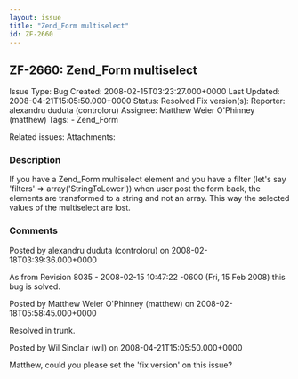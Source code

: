 ```yaml
---
layout: issue
title: "Zend_Form multiselect"
id: ZF-2660
---
```


ZF-2660: Zend\_Form multiselect
-------------------------------

 Issue Type: Bug Created: 2008-02-15T03:23:27.000+0000 Last Updated: 2008-04-21T15:05:50.000+0000 Status: Resolved Fix version(s): 
 Reporter:  alexandru duduta (controloru)  Assignee:  Matthew Weier O'Phinney (matthew)  Tags: - Zend\_Form
 
 Related issues: 
 Attachments: 
### Description

If you have a Zend\_Form multiselect element and you have a filter (let's say 'filters' => array('StringToLower')) when user post the form back, the elements are transformed to a string and not an array. This way the selected values of the multiselect are lost.

 

 

### Comments

Posted by alexandru duduta (controloru) on 2008-02-18T03:39:36.000+0000

As from Revision 8035 - 2008-02-15 10:47:22 -0600 (Fri, 15 Feb 2008) this bug is solved.

 

 

Posted by Matthew Weier O'Phinney (matthew) on 2008-02-18T05:58:45.000+0000

Resolved in trunk.

 

 

Posted by Wil Sinclair (wil) on 2008-04-21T15:05:50.000+0000

Matthew, could you please set the 'fix version' on this issue?

 

 